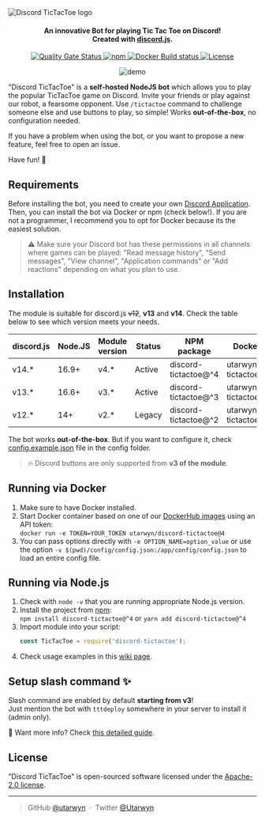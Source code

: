 <picture>
  <source media="(prefers-color-scheme: dark)" srcset="https://i.imgur.com/hzVv8Cx.png">
  <source media="(prefers-color-scheme: light)" srcset="https://i.imgur.com/d9ldRKK.png">
  <img alt="Discord TicTacToe logo" src="https://i.imgur.com/d9ldRKK.png">
</picture>

<h4 align="center">
An innovative Bot for playing Tic Tac Toe on Discord!
<br>
Created with <a href="https://github.com/discordjs/discord.js">discord.js</a>.
</h4>

<p align="center">
   <a href="https://sonarcloud.io/dashboard?id=utarwyn_discord-tictactoe">
      <img src="https://sonarcloud.io/api/project_badges/measure?project=utarwyn_discord-tictactoe&metric=alert_status" alt="Quality Gate Status">
   </a>
   <a href="https://npmjs.com/package/discord-tictactoe">
      <img alt="npm" src="https://img.shields.io/npm/v/discord-tictactoe">
   </a>
   <a href="https://hub.docker.com/r/utarwyn/discord-tictactoe">
      <img src="https://img.shields.io/github/actions/workflow/status/utarwyn/discord-tictactoe/publish_docker.yml?label=docker%20build&branch=next" alt="Docker Build status">
   </a>
   <a href="https://github.com/utarwyn/discord-tictactoe/blob/next/LICENSE">
      <img src="https://img.shields.io/github/license/utarwyn/discord-tictactoe" alt="License">
   </a>
</p>

<p align="center">
    <img src="https://i.imgur.com/QB7z1j4.gif" alt="demo">
</p>

"Discord TicTacToe" is a **self-hosted NodeJS bot** which allows you to play the popular TicTacToe game on Discord.
Invite your friends or play against our robot, a fearsome opponent. Use `/tictactoe` command to challenge someone else
and use buttons to play, so simple! Works **out-of-the-box**, no configuration needed.

If you have a problem when using the bot, or you want to propose a new feature, feel free to open an issue.

Have fun! 🥳


Requirements
------------

Before installing the bot, you need to create your own [Discord Application][6].
Then, you can install the bot via Docker or npm (check below!). If you are not a programmer, I recommend you to opt for Docker because its the easiest solution.

> ⚠️ Make sure your Discord bot has these permissions in all channels where games can be played:
> "Read message history", "Send messages", "View channel", "Application commands" or "Add reactions" depending on what you plan to use.


Installation
------------

The module is suitable for discord.js ~~v12~~, **v13** and **v14**. Check the table below to see which version meets your needs.

discord.js | Node.JS | Module version | Status | NPM package          | Docker image                |
---------- | ------- | -------------- | ------ | -------------------- | --------------------------- |
v14.*      | 16.9+   | v4.*           | Active | discord-tictactoe@^4 | utarwyn/discord-tictactoe@4 |
v13.*      | 16.6+   | v3.*           | Active | discord-tictactoe@^3 | utarwyn/discord-tictactoe@3 |
v12.*      | 14+     | v2.*           | Legacy | discord-tictactoe@^2 | utarwyn/discord-tictactoe@2 |

The bot works **out-of-the-box**. But if you want to configure it, check [config.example.json][7] file in the config folder.

> 🔥 Discord buttons are only supported from **v3 of the module**.


Running via Docker
------------

1. Make sure to have Docker installed.
2. Start Docker container based on one of our [DockerHub images][1] using an API token:\
   `docker run -e TOKEN=YOUR_TOKEN utarwyn/discord-tictactoe@4`
3. You can pass options directly with `-e OPTION_NAME=option_value` or use the option `-v $(pwd)/config/config.json:/app/config/config.json` to load an entire config file.


Running via Node.js
------------

1. Check with `node -v` that you are running appropriate Node.js version.
2. Install the project from [npm][2]:\
   `npm install discord-tictactoe@^4` or `yarn add discord-tictactoe@^4`
3. Import module into your script:
   ```javascript
   const TicTacToe = require('discord-tictactoe');
   ```
4. Check usage examples in this [wiki page][10].


Setup slash command ✨
--------

Slash command are enabled by default **starting from v3**!\
Just mention the bot with `tttdeploy` somewhere in your server to install it (admin only).

🚀 Want more info? Check [this detailed guide][8].


License
--------

"Discord TicTacToe" is open-sourced software licensed under the [Apache-2.0 license][3].

---
> GitHub [@utarwyn][4] &nbsp;&middot;&nbsp; Twitter [@Utarwyn][5]


[1]: https://hub.docker.com/r/utarwyn/discord-tictactoe
[2]: https://www.npmjs.com/package/discord-tictactoe
[3]: https://github.com/utarwyn/discord-tictactoe/blob/next/LICENSE
[4]: https://github.com/utarwyn
[5]: https://twitter.com/Utarwyn
[6]: https://discordapp.com/developers/applications
[7]: https://github.com/utarwyn/discord-tictactoe/blob/next/config/config.example.json
[8]: https://github.com/utarwyn/discord-tictactoe/wiki/Using-slash-command-in-V3-and-V4
[9]: https://github.com/utarwyn/discord-tictactoe/wiki/Using-slash-command-in-V2
[10]: https://github.com/utarwyn/discord-tictactoe/wiki/Usage-examples-with-Node.js
